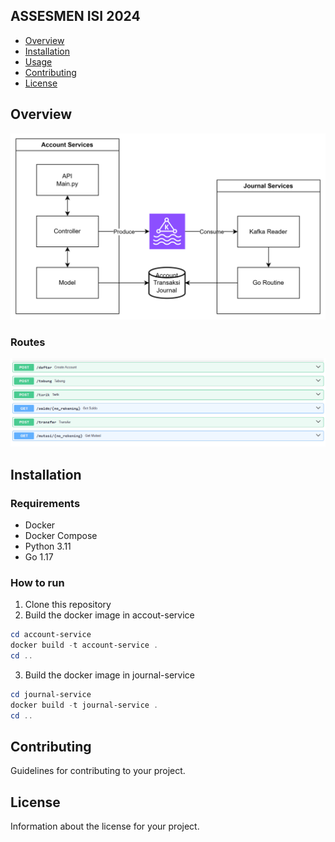 ## ASSESMEN ISI 2024
- [Overview](#overview)
- [Installation](#installation)
- [Usage](#usage)
- [Contributing](#contributing)
- [License](#license)

## Overview

![Architecture](asset\architecture.png)

### Routes
![Architecture](asset\default_route.png)


## Installation

### Requirements
- Docker
- Docker Compose
- Python 3.11
- Go 1.17

### How to run
1. Clone this repository
2. Build the docker image in accout-service 
```powershell
cd account-service
docker build -t account-service .
cd ..
```
3. Build the docker image in journal-service 
```powershell
cd journal-service
docker build -t journal-service .
cd ..
```


## Contributing

Guidelines for contributing to your project.

## License

Information about the license for your project.